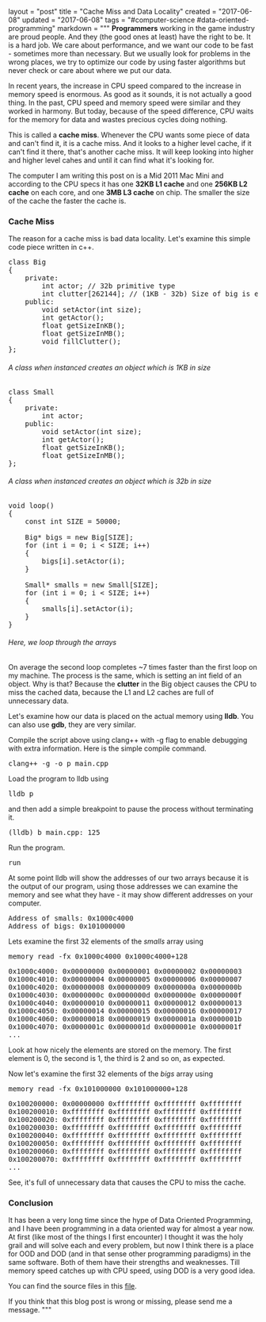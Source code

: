 layout = "post"
title = "Cache Miss and Data Locality"
created = "2017-06-08"
updated = "2017-06-08"
tags = "#computer-science #data-oriented-programming"
markdown = """
**Programmers** working in the game industry are proud people. And they (the good ones at least) have the right to be. It is a hard job. We care about performance, and we want our code to be fast - sometimes more than necessary. But we usually look for problems in the wrong places, we try to optimize our code by using faster algorithms but never check or care about where we put our data.

In recent years, the increase in CPU speed compared to the increase in memory speed is enormous. As good as it sounds, it is not actually a good thing. In the past, CPU speed and memory speed were similar and they worked in harmony. But today, because of the speed difference, CPU waits for the memory for data and wastes precious cycles doing nothing.

This is called a **cache miss**. Whenever the CPU wants some piece of data and can't find it, it is a cache miss. And it looks to a higher level cache, if it can't find it there, that's another cache miss. It will keep looking into higher and higher level cahes and until it can find what it's looking for.

The computer I am writing this post on is a Mid 2011 Mac Mini and according to the CPU specs it has one **32KB L1 cache** and one **256KB L2 cache** on each core, and one **3MB L3 cache** on chip. The smaller the size of the cache the faster the cache is.

### Cache Miss
The reason for a cache miss is bad data locality. Let's examine this simple code piece written in c++.

<pre class="prettyprint linenums">
class Big
{
	private:
		int actor; // 32b primitive type
		int clutter[262144]; // (1KB - 32b) Size of big is exactly 1KB
	public:
		void setActor(int size);
		int getActor();
		float getSizeInKB();
		float getSizeInMB();
		void fillClutter();
};
</pre>
###### A class when instanced creates an object which is 1KB in size


<pre class="prettyprint linenums">
class Small
{
	private:
		int actor;
	public:
		void setActor(int size);
		int getActor();
		float getSizeInKB();
		float getSizeInMB();
};
</pre>
###### A class when instanced creates an object which is 32b in size


<pre class="prettyprint linenums">
void loop()
{
	const int SIZE = 50000;

	Big* bigs = new Big[SIZE];
	for (int i = 0; i < SIZE; i++)
	{
		bigs[i].setActor(i);
	}

	Small* smalls = new Small[SIZE];
	for (int i = 0; i < SIZE; i++)
	{
		smalls[i].setActor(i);
	}
}
</pre>
###### Here, we loop through the arrays


On average the second loop completes ~7 times faster than the first loop on my machine. The process is the same, which is setting an int field of an object. Why is that? Because the **clutter** in the Big object causes the CPU to miss the cached data, because the L1 and L2 caches are full of unnecessary data.

Let's examine how our data is placed on the actual memory using **lldb**. You can also use **gdb**, they are very similar.

Compile the script above using clang++ with -g flag to enable debugging with extra information. Here is the simple compile command.
<pre class="prettyprint linenums">
clang++ -g -o p main.cpp
</pre>

Load the program to lldb using
<pre class="prettyprint linenums">
lldb p
</pre>

and then add a simple breakpoint to pause the process without terminating it.
<pre class="prettyprint linenums">
(lldb) b main.cpp: 125
</pre>

Run the program.
<pre class="prettyprint linenums">
run
</pre>

At some point lldb will show the addresses of our two arrays because it is the output of our program, using those addresses we can examine the memory and see what they have - it may show different addresses on your computer.
<pre class="prettyprint linenums">
Address of smalls: 0x1000c4000
Address of bigs: 0x101000000
</pre>

Lets examine the first 32 elements of the _smalls_ array using
<pre class="prettyprint linenums">
memory read -fx 0x1000c4000 0x1000c4000+128
</pre>

<pre class="prettyprint linenums">
0x1000c4000: 0x00000000 0x00000001 0x00000002 0x00000003
0x1000c4010: 0x00000004 0x00000005 0x00000006 0x00000007
0x1000c4020: 0x00000008 0x00000009 0x0000000a 0x0000000b
0x1000c4030: 0x0000000c 0x0000000d 0x0000000e 0x0000000f
0x1000c4040: 0x00000010 0x00000011 0x00000012 0x00000013
0x1000c4050: 0x00000014 0x00000015 0x00000016 0x00000017
0x1000c4060: 0x00000018 0x00000019 0x0000001a 0x0000001b
0x1000c4070: 0x0000001c 0x0000001d 0x0000001e 0x0000001f
...
</pre>

Look at how nicely the elements are stored on the memory. The first element is 0, the second is 1, the third is 2 and so on, as expected.

Now let's examine the first 32 elements of the _bigs_ array using
<pre class="prettyprint linenums">
memory read -fx 0x101000000 0x101000000+128
</pre>

<pre class="prettyprint linenums">
0x100200000: 0x00000000 0xffffffff 0xffffffff 0xffffffff
0x100200010: 0xffffffff 0xffffffff 0xffffffff 0xffffffff
0x100200020: 0xffffffff 0xffffffff 0xffffffff 0xffffffff
0x100200030: 0xffffffff 0xffffffff 0xffffffff 0xffffffff
0x100200040: 0xffffffff 0xffffffff 0xffffffff 0xffffffff
0x100200050: 0xffffffff 0xffffffff 0xffffffff 0xffffffff
0x100200060: 0xffffffff 0xffffffff 0xffffffff 0xffffffff
0x100200070: 0xffffffff 0xffffffff 0xffffffff 0xffffffff
...
</pre>
See, it's full of unnecessary data that causes the CPU to miss the cache.

### Conclusion

It has been a very long time since the hype of Data Oriented Programming, and I have been programming in a data oriented way for almost a year now. At first (like most of the things I first encounter) I thought it was the holy grail and will solve each and every problem, but now I think there is a place for OOD and DOD (and in that sense other programming paradigms) in the same software. Both of them have their strengths and weaknesses. Till memory speed catches up with CPU speed, using DOD is a very good idea.

You can find the source files in this [file](/assets/2017/dod_tests-master.zip).

If you think that this blog post is wrong or missing, please send me a message.
"""
